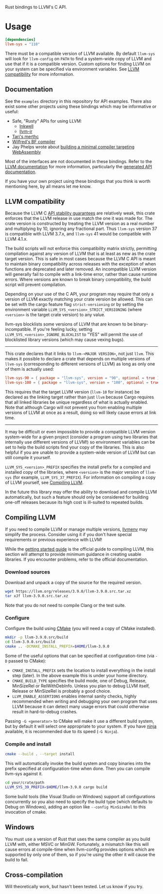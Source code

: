 Rust bindings to LLVM's C API.

# Usage

```toml
[dependencies]
llvm-sys = "110"
```

There must be a compatible version of LLVM available. By default `llvm-sys`
will look for `llvm-config` on `PATH` to find a system-wide copy of LLVM and
use that if it is a compatible version. Custom options for finding LLVM
on your system can be specified via environment variables. See
[LLVM compatibility](#llvm-compatibility) for more information.

## Documentation

See the `examples` directory in this repository for API examples. There also
exist some other projects using these bindings which may be
informative or useful:

 * Safe, "Rusty" APIs for using LLVM:
   * [Inkwell](https://github.com/TheDan64/inkwell)
   * [llvm-ir](https://github.com/cdisselkoen/llvm-ir)
 * [Tari's merthc](https://bitbucket.org/tari/merthc)
 * [Wilfred's BF compiler](https://crates.io/crates/bfc)
 * Jay Phelps wrote about [building a minimal compiler targeting
   WebAssembly](https://medium.com/@jayphelps/93e8c193fdb4)

Most of the interfaces are not documented in these bindings. Refer to the
[LLVM documentation](http://llvm.org/docs/) for more information, particularly
the [generated API documentation](http://llvm.org/doxygen/).

If you have your own project using these bindings that you think is worth
mentioning here, by all means let me know.

## LLVM compatibility

Because the LLVM C [API stability guarantees][c-api-stability] are relatively
weak, this crate enforces that the LLVM release in use match the one it was made
for. The crate version is constructed by treating the LLVM version as a real
number and multiplying by 10, ignoring any fractional part. Thus `llvm-sys`
version 37 is compatible with LLVM 3.7.x, and `llvm-sys` 41 would be compatible
with LLVM 4.1.x.

[c-api-stability]: http://llvm.org/docs/DeveloperPolicy.html#c-api-changes

The build scripts will not enforce this compatibility matrix strictly,
permitting compilation against any version of LLVM that is at least as new as
the crate target version. This is safe in most cases because the LLVM C API is
meant to maintain binary compatibility across releases with the exception of
when functions are deprecated and later removed. An incompatible LLVM version
will generally fail to compile with a link-time error, rather than cause runtime
errors. Where versions are known to break binary compatibility, the build script
will prevent compilation.

Depending on your use of the C API, your program may require that only a
version of LLVM exactly matching your crate version be allowed. This can be set
with the cargo feature flag `strict-versioning` or by setting the environment
variable `LLVM_SYS_<version>_STRICT_VERSIONING` (where `<version>` is the target
crate version) to any value.

llvm-sys blocklists some versions of LLVM that are known to be
binary-incompatible. If you're feeling lucky, setting
`LLVM_SYS_<version>_IGNORE_BLOCKLIST` to "YES" will permit the use of
blocklisted library versions (which may cause vexing bugs).

---

This crate declares that it links to `llvm-<MAJOR VERSION>`, not just `llvm`.
This makes it possible to declare a crate that depends on multiple
versions of `llvm-sys` (corresponding to different versions of LLVM) as long as
only one of them is actually used:

```toml
llvm-sys-90 = { package = "llvm-sys", version = "90", optional = true }
llvm-sys-100 = { package = "llvm-sys", version = "100", optional = true }
```

This requires that the target LLVM version (`llvm-10` for instance) be declared
as the linking target rather than just `llvm` because Cargo requires that all
linked libraries be unique regardless of what is actually enabled. Note that
although Cargo will not prevent you from enabling multiple versions of LLVM at
once as a result, doing so will likely cause errors at link time.

---

It may be difficult or even impossible to provide a compatible LLVM version
system-wide for a given project (consider a program using two libraries that
internally use different versions of LLVM!) so environment variables can be set
to help the build scripts find your copy of the libraries. This is also helpful
if you are unable to provide a system-wide version of LLVM but can still
compile it yourself.

`LLVM_SYS_<version>_PREFIX` specifies the install prefix for a compiled and
installed copy of the libraries, where `<version>` is the major version of
`llvm-sys` (for example, `LLVM_SYS_37_PREFIX`). For information on compiling
a copy of LLVM yourself, see [Compiling LLVM](#compiling-llvm).

In the future this library may offer the ability to download and compile LLVM
automatically, but such a feature should only be considered for building
one-off releases because its high cost is ill-suited to repeated builds.

## Compiling LLVM

If you need to compile LLVM or manage multiple versions,
[llvmenv](https://crates.io/crates/llvmenv) may simplify the process. Consider
using it if you don't have special requirements or previous experience with
LLVM!

While the [getting started guide](http://llvm.org/docs/GettingStarted.html) is
the official guide to compiling LLVM, this section will attempt to provide
minimum guidance in creating usable libraries. If you encounter problems, refer
to the official documentation.

### Download sources

Download and unpack a copy of the source for the required version.

```sh
wget https://llvm.org/releases/3.9.0/llvm-3.9.0.src.tar.xz
tar xJf llvm-3.9.0.src.tar.xz
```

Note that you do not need to compile Clang or the test suite.

### Configure

Configure the build using [CMake][cmake] (you will need a copy of CMake
installed).

[cmake]: https://cmake.org/

```sh
mkdir -p llvm-3.9.0.src/build
cd llvm-3.9.0.src/build
cmake .. -DCMAKE_INSTALL_PREFIX=$HOME/llvm-3.9.0
```

Some of the useful options that can be specified at configuration-time
(via `-D` passed to CMake):

 * `CMAKE_INSTALL_PREFIX` sets the location to install everything in the install
   step (later). In the above example this is under your home directory.
 * `CMAKE_BUILD_TYPE` specifies the build mode, one of Debug, Release,
   MinSizeRel or RelWithDebInfo. Unless you plan to debug LLVM itself,
   Release or MinSizeRel is probably a good choice.
 * `LLVM_ENABLE_ASSERTIONS` enables internal sanity checks, highly recommended
   when writing and debugging your own program that uses LLVM because it can
   detect many usage errors that could otherwise result in hard-to-debug
   crashes.

Passing `-G <generator>` to CMake will make it use a different build system, but
by default it will select one appropriate to your system. If you have
[ninja][ninja] available, it is recommended due to its speed (`-G Ninja`).

[ninja]: https://ninja-build.org/

### Compile and install

```sh
cmake --build . --target install
```

This will automatically invoke the build system and copy binaries into the
prefix specified at configuration-time when done. Then you can compile llvm-sys
against it.

```sh
cd your/crate/path
LLVM_SYS_39_PREFIX=$HOME/llvm-3.9.0 cargo build
```

Some build tools (like Visual Studio on Windows) support all configurations
concurrently so you also need to specify the build type (which defaults to Debug
on Windows), adding an option like `--config MinSizeRel` to this invocation of
cmake.

## Windows

You must use a version of Rust that uses the same compiler as you build LLVM
with, either MSVC or MinGW. Fortunately, a mismatch like this will cause errors
at compile-time when llvm-config provides options which are supported by only
one of them, so if you're using the other it will cause the build to fail.

## Cross-compilation

Will theoretically work, but hasn't been tested. Let us know if you try.
